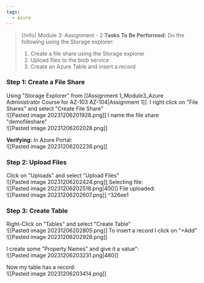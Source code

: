```yaml
---
tags:
  - azure
---
```

> [!info] Module 3: Assignment - 2
> **Tasks To Be Performed:** 
> Do the following using the Storage explorer: 
> 1. Create a file share using the Storage explorer 
> 2. Upload files to the blob service 
> 3. Create an Azure Table and insert a record

### Step 1: Create a File Share
Using "Storage Explorer" from [[Assignment 1_Module3_Azure Administrator Course for AZ-103 AZ-104|Assignment 1]]. I right click on "File Shares" and select "Create File Share"
<br>![[Pasted image 20231206201928.png]]
I name the file share "demofileshare"
<br>![[Pasted image 20231206202028.png]]

**Verifying:**
In Azure Portal:
<br>![[Pasted image 20231206202238.png]]

### Step 2: Upload Files
Click on "Uploads" and select "Upload Files"
<br>![[Pasted image 20231206202424.png]]
Selecting file:
<br>![[Pasted image 20231206202518.png|400]]
File uploaded:
<br>![[Pasted image 20231206202607.png]] ^326ee1

### Step 3: Create Table
Right-Click on "Tables" and select "Create Table"
<br>![[Pasted image 20231206202805.png]]
To insert a record I click on "+Add"
<br>![[Pasted image 20231206202928.png]]


I create some "Property Names" and give it a value":
<br>![[Pasted image 20231206203231.png|480]]

Now my table has a record:
<br>![[Pasted image 20231206203414.png]]
